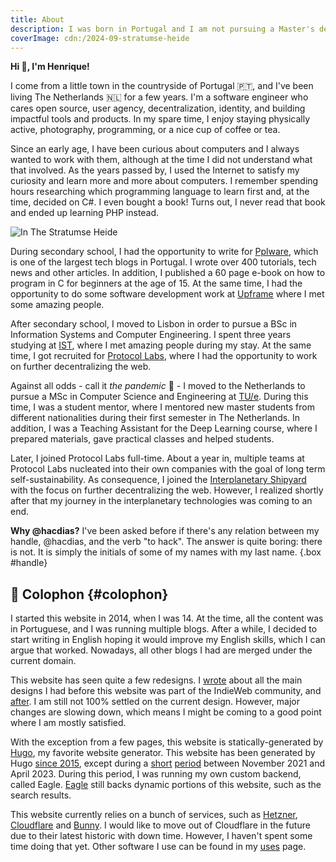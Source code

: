 ```yaml
---
title: About
description: I was born in Portugal and I am not pursuing a Master's degree in the Netherlands, while working on fascinating projects. This page tells a bit more about me.
coverImage: cdn:/2024-09-stratumse-heide
---
```


<span id='greetings'>**<span id='hello'>Hi 👋, I'm</span> <span style="color: var(--c)">Henrique</span>!**</span>

I come from a little town in the countryside of Portugal 🇵🇹, and I've been living The Netherlands 🇳🇱 for a few years. I'm a software engineer who cares open source, user agency, decentralization, identity, and building impactful tools and products. In my spare time, I enjoy staying physically active, photography, programming, or a nice cup of coffee or tea.

<!--more-->

Since an early age, I have been curious about computers and I always wanted to work with them, although at the time I did not understand what that involved. As the years passed by, I used the Internet to satisfy my curiosity and learn more and more about computers. I remember spending hours researching which programming language to learn first and, at the time, decided on C#. I even bought a book! Turns out, I never read that book and ended up learning PHP instead.

![](cdn:/2024-09-stratumse-heide "In The Stratumse Heide")

During secondary school, I had the opportunity to write for [Pplware](https://pplware.sapo.pt/), which is one of the largest tech blogs in Portugal. I wrote over 400 tutorials, tech news and other articles. In addition, I published a 60 page e-book on how to program in C for beginners at the age of 15. At the same time, I had the opportunity to do some software development work at [Upframe](https://github.com/upframe) where I met some amazing people.

After secondary school, I moved to Lisbon in order to pursue a BSc in Information Systems and Computer Engineering. I spent three years studying at [IST](https://tecnico.ulisboa.pt/pt/), where I met amazing people during my stay. At the same time, I got recruited for [Protocol Labs](https://protocol.ai/), where I had the opportunity to work on further decentralizing the web.

Against all odds - call it _the pandemic_ 🦠 - I moved to the Netherlands to pursue a MSc in Computer Science and Engineering at [TU/e](https://tue.nl). During this time, I was a student mentor, where I mentored new master students from different nationalities during their first semester in The Netherlands. In addition, I was a Teaching Assistant for the Deep Learning course, where I prepared materials, gave practical classes and helped students.

Later, I joined Protocol Labs full-time. About a year in, multiple teams at Protocol Labs nucleated into their own companies with the goal of long term self-sustainability. As consequence, I joined the [Interplanetary Shipyard](https://blog.ipfs.tech/shipyard-hello-world/) with the focus on further decentralizing the web. However, I realized shortly after that my journey in the interplanetary technologies was coming to an end.

<!-- Afterwards, I joined [Ver.iD](https://ver.id/), where I got to learn a lot about decentralized identity and verifiable credentials. -->

**Why @hacdias?** I've been asked before if there's any relation between my handle, @hacdias, and the verb "to hack". The answer is quite boring: there is not. It is simply the initials of some of my names with my last name.
{.box #handle}

## 🎩 Colophon {#colophon}

I started this website in 2014, when I was 14. At the time, all the content was in Portuguese, and I was running multiple blogs. After a while, I decided to start writing in English hoping it would improve my English skills, which I can argue that worked. Nowadays, all other blogs I had are merged under the current domain.

This website has seen quite a few redesigns. I [wrote](/2022/03/25/my-website-before-indieweb) about all the main designs I had before this website was part of the IndieWeb community, and [after](/2022/06/18/my-website-after-indieweb). I am still not 100% settled on the current design. However, major changes are slowing down, which means I might be coming to a good point where I am mostly satisfied.

With the exception from a few pages, this website is statically-generated by [Hugo][hugo], my favorite website generator. This website has been generated by Hugo [since 2015][hello-hugo], except during a [short][bye-hugo] [period][hello-again] between November 2021 and April 2023. During this period, I was running my own custom backend, called Eagle. [Eagle] still backs dynamic portions of this website, such as the search results.

This website currently relies on a bunch of services, such as [Hetzner](https://www.hetzner.com/), [Cloudflare](https://www.cloudflare.com/) and [Bunny](https://bunny.net/). I would like to move out of Cloudflare in the future due to their latest historic with down time. However, I haven't spent some time doing that yet. Other software I use can be found in my [uses] page.

[hugo]: https://gohugo.io/
[hello-hugo]: /2015/08/12/farewell-wordpress-hello-hugo/
[bye-hugo]: /2021/11/19/farewell-hugo-hello-eagle/
[hello-again]: /2023/06/13/farewell-eagle-kinda-hello-hugo/
[eagle]: https://github.com/hacdias/eagle
[uses]: /uses/
